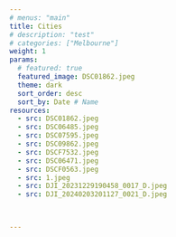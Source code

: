 ```yaml
---
# menus: "main"
title: Cities
# description: "test"
# categories: ["Melbourne"]
weight: 1
params:
  # featured: true
  featured_image: DSC01862.jpeg
  theme: dark
  sort_order: desc
  sort_by: Date # Name 
resources:
  - src: DSC01862.jpeg
  - src: DSC06485.jpeg
  - src: DSC07595.jpeg
  - src: DSC09862.jpeg
  - src: DSCF7532.jpeg
  - src: DSC06471.jpeg
  - src: DSCF0563.jpeg
  - src: 1.jpeg
  - src: DJI_20231229190458_0017_D.jpeg
  - src: DJI_20240203201127_0021_D.jpeg
  


---
```

